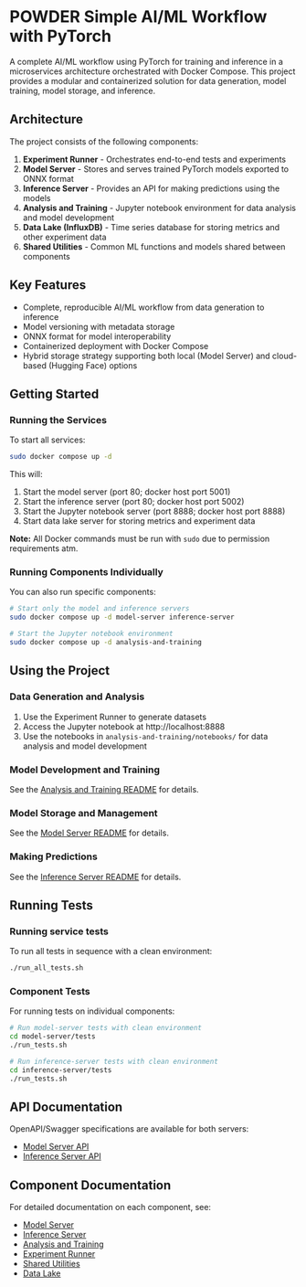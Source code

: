 # POWDER Simple AI/ML Workflow with PyTorch

A complete AI/ML workflow using PyTorch for training and inference in a microservices architecture orchestrated with Docker Compose. This project provides a modular and containerized solution for data generation, model training, model storage, and inference.

## Architecture

The project consists of the following components:

1. **Experiment Runner** - Orchestrates end-to-end tests and experiments
2. **Model Server** - Stores and serves trained PyTorch models exported to ONNX format
3. **Inference Server** - Provides an API for making predictions using the models
4. **Analysis and Training** - Jupyter notebook environment for data analysis and model development
5. **Data Lake (InfluxDB)** - Time series database for storing metrics and other experiment data
6. **Shared Utilities** - Common ML functions and models shared between components

## Key Features

- Complete, reproducible AI/ML workflow from data generation to inference
- Model versioning with metadata storage
- ONNX format for model interoperability
- Containerized deployment with Docker Compose
- Hybrid storage strategy supporting both local (Model Server) and cloud-based (Hugging Face) options

## Getting Started

### Running the Services

To start all services:

```bash
sudo docker compose up -d
```

This will:
1. Start the model server (port 80; docker host port 5001)
2. Start the inference server (port 80; docker host port 5002)
3. Start the Jupyter notebook server (port 8888; docker host port 8888)
4. Start data lake server for storing metrics and experiment data

**Note:** All Docker commands must be run with `sudo` due to permission requirements atm.

### Running Components Individually

You can also run specific components:

```bash
# Start only the model and inference servers
sudo docker compose up -d model-server inference-server

# Start the Jupyter notebook environment
sudo docker compose up -d analysis-and-training
```

## Using the Project

### Data Generation and Analysis

1. Use the Experiment Runner to generate datasets
2. Access the Jupyter notebook at http://localhost:8888
3. Use the notebooks in `analysis-and-training/notebooks/` for data analysis and model development

### Model Development and Training

See the [Analysis and Training README](./analysis-and-training/README.md) for details.

### Model Storage and Management

See the [Model Server README](./model-server/README.md) for details.

### Making Predictions

See the [Inference Server README](./inference-server/README.md) for details.

## Running Tests

### Running service tests

To run all tests in sequence with a clean environment:

```bash
./run_all_tests.sh
```

### Component Tests

For running tests on individual components:

```bash
# Run model-server tests with clean environment
cd model-server/tests
./run_tests.sh

# Run inference-server tests with clean environment
cd inference-server/tests
./run_tests.sh
```

## API Documentation

OpenAPI/Swagger specifications are available for both servers:

- [Model Server API](./model-server/openapi.yaml)
- [Inference Server API](./inference-server/openapi.yaml)

## Component Documentation

For detailed documentation on each component, see:

- [Model Server](./model-server/README.md)
- [Inference Server](./inference-server/README.md)
- [Analysis and Training](./analysis-and-training/README.md)
- [Experiment Runner](./experiment-runner/README.md)
- [Shared Utilities](./shared/README.md)
- [Data Lake](./datalake/README.md)
